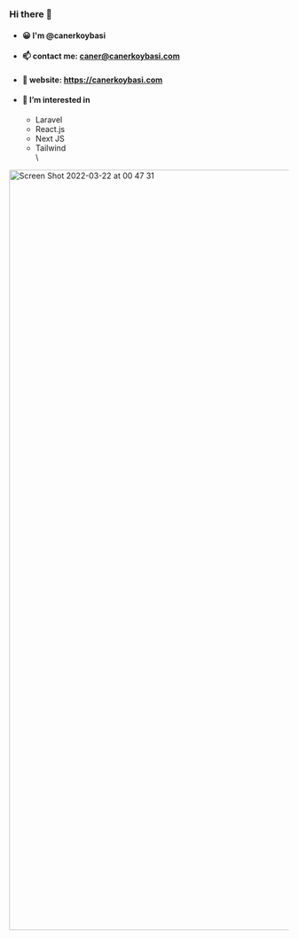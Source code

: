 ### Hi there 👋

- #### 😀 I'm @canerkoybasi
- #### 📫 contact me: caner@canerkoybasi.com
- #### 🔗 website: https://canerkoybasi.com
- #### 👀 I’m interested in
  - Laravel
  - React.js
  - Next JS
  - Tailwind
\
\
<img width="1372" alt="Screen Shot 2022-03-22 at 00 47 31" src="https://user-images.githubusercontent.com/100115055/159369098-1d518fcb-0f45-413f-b5e3-8bd2aa6e483c.png">
